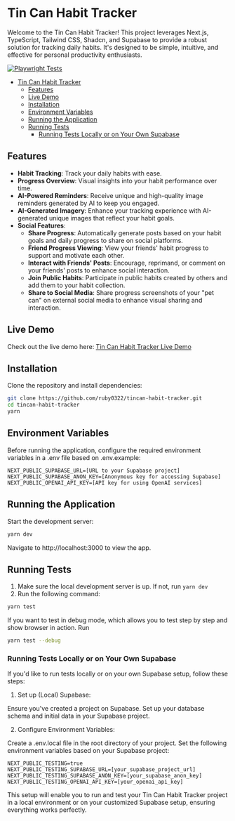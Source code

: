 # Tin Can Habit Tracker

Welcome to the Tin Can Habit Tracker! This project leverages Next.js, TypeScript, Tailwind CSS, Shadcn, and Supabase to provide a robust solution for tracking daily habits. It's designed to be simple, intuitive, and effective for personal productivity enthusiasts.

[![Playwright Tests](https://github.com/ruby0322/tincan-habit-tracker/actions/workflows/playwright.yml/badge.svg)](https://github.com/ruby0322/tincan-habit-tracker/actions/workflows/playwright.yml)

- [Tin Can Habit Tracker](#tin-can-habit-tracker)
  - [Features](#features)
  - [Live Demo](#live-demo)
  - [Installation](#installation)
  - [Environment Variables](#environment-variables)
  - [Running the Application](#running-the-application)
  - [Running Tests](#running-tests)
    - [Running Tests Locally or on Your Own Supabase](#running-tests-locally-or-on-your-own-supabase)


## Features

- **Habit Tracking**: Track your daily habits with ease.
- **Progress Overview**: Visual insights into your habit performance over time.
- **AI-Powered Reminders**: Receive unique and high-quality image reminders generated by AI to keep you engaged.
- **AI-Generated Imagery**: Enhance your tracking experience with AI-generated unique images that reflect your habit goals.
- **Social Features**: 
  - **Share Progress**: Automatically generate posts based on your habit goals and daily progress to share on social platforms.
  - **Friend Progress Viewing**: View your friends' habit progress to support and motivate each other.
  - **Interact with Friends' Posts**: Encourage, reprimand, or comment on your friends' posts to enhance social interaction.
  - **Join Public Habits**: Participate in public habits created by others and add them to your habit collection.
  - **Share to Social Media**: Share progress screenshots of your "pet can" on external social media to enhance visual sharing and interaction.


## Live Demo

Check out the live demo here: [Tin Can Habit Tracker Live Demo](https://tincan-habit-tracker.vercel.app)

## Installation

Clone the repository and install dependencies:

```bash
git clone https://github.com/ruby0322/tincan-habit-tracker.git
cd tincan-habit-tracker
yarn
```

## Environment Variables

Before running the application, configure the required environment variables in a .env file based on .env.example:

```
NEXT_PUBLIC_SUPABASE_URL=[URL to your Supabase project]
NEXT_PUBLIC_SUPABASE_ANON_KEY=[Anonymous key for accessing Supabase]
NEXT_PUBLIC_OPENAI_API_KEY=[API key for using OpenAI services]
```

## Running the Application

Start the development server:

```bash
yarn dev
```

Navigate to http://localhost:3000 to view the app.

## Running Tests

1. Make sure the local development server is up. If not, run `yarn dev`
2. Run the following command:

```bash
yarn test
```

If you want to test in debug mode, which allows you to test step by step and show browser in action. Run

```bash
yarn test --debug
```

### Running Tests Locally or on Your Own Supabase

If you'd like to run tests locally or on your own Supabase setup, follow these steps:

1. Set up (Local) Supabase:

Ensure you've created a project on Supabase.
Set up your database schema and initial data in your Supabase project.

2. Configure Environment Variables:

Create a .env.local file in the root directory of your project.
Set the following environment variables based on your Supabase project:

```
NEXT_PUBLIC_TESTING=true
NEXT_PUBLIC_TESTING_SUPABASE_URL=[your_supabase_project_url]
NEXT_PUBLIC_TESTING_SUPABASE_ANON_KEY=[your_supabase_anon_key]
NEXT_PUBLIC_TESTING_OPENAI_API_KEY=[your_openai_api_key]
```

This setup will enable you to run and test your Tin Can Habit Tracker project in a local environment or on your customized Supabase setup, ensuring everything works perfectly.
